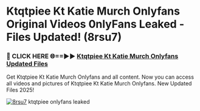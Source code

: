 # Ktqtpiee Kt Katie Murch Onlyfans Original Videos 0nlyFans Leaked - Files Updated! (8rsu7)

<h3>🔴 CLICK HERE 🌐==►► <a href="https://tinyurl.com/4seja8ks" rel="nofollow">Ktqtpiee Kt Katie Murch Onlyfans Updated Files</a></h3>

Get Ktqtpiee Kt Katie Murch Onlyfans and all content. Now you can access all videos and pictures of Ktqtpiee Kt Katie Murch Onlyfans. New Updated Files 2025!

[![8rsu7](https://i.imgur.com/EWjZXRe.gif)](https://tinyurl.com/4seja8ks)
ktqtpiee onlyfans leaked